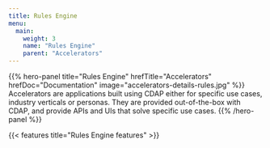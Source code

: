```yaml
---
title: Rules Engine
menu:
  main:
    weight: 3
    name: "Rules Engine"
    parent: "Accelerators"
---
```


{{% hero-panel title="Rules Engine" hrefTitle="Accelerators" hrefDoc="Documentation" image="accelerators-details-rules.jpg" %}}
Accelerators are applications built using CDAP either for specific use cases, industry verticals or personas.
They are provided out-of-the-box with CDAP, and provide APIs and UIs that solve specific use cases.
{{% /hero-panel %}}

{{< features title="Rules Engine features" >}}
